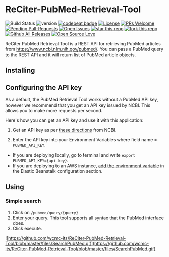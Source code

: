 # ReCiter-PubMed-Retrieval-Tool

![Build Status](https://codebuild.us-east-1.amazonaws.com/badges?uuid=eyJlbmNyeXB0ZWREYXRhIjoiV0w5MExveXNpdzBrL1hRMDlmYjhLNjRFek1NdTVxMk9BOWZEcDdxVENuZXNQS0FGdlZxY3h3Smd1b3ArTVhNTzUvK1pXVlI3N1JkdmRXNiswc1VPcHNjPSIsIml2UGFyYW1ldGVyU3BlYyI6IllneSs4bG9NNmMyeEtWOTkiLCJtYXRlcmlhbFNldFNlcmlhbCI6MX0%3D&branch=master)
![version](https://img.shields.io/badge/version-1.0-blue.svg?maxAge=2592000)
[![codebeat badge](https://codebeat.co/badges/26e88904-3263-47f3-a246-7c65979cca46)](https://codebeat.co/projects/github-com-wcmc-its-reciter-pubmed-retrieval-tool-master)
[![License](https://img.shields.io/badge/License-Apache%202.0-blue.svg)](https://opensource.org/licenses/Apache-2.0)
[![PRs Welcome](https://img.shields.io/badge/PRs-welcome-brightgreen.svg?style=flat-square)](http://makeapullrequest.com)
[![Pending Pull-Requests](http://githubbadges.herokuapp.com/wcmc-its/ReCiter-PubMed-Retrieval-Tool/pulls.svg?style=flat)](https://github.com/wcmc-its/ReCiter-PubMed-Retrieval-Tool/pulls)
[![Open Issues](http://githubbadges.herokuapp.com/wcmc-its/ReCiter-PubMed-Retrieval-Tool/issues.svg?style=flat)](https://github.com/wcmc-its/ReCiter-PubMed-Retrieval-Tool/issues)
[![star this repo](http://githubbadges.com/star.svg?user=wcmc-its&repo=ReCiter-PubMed-Retrieval-Tool&style=flat)](https://github.com/wcmc-its/ReCiter-PubMed-Retrieval-Tool)
[![fork this repo](http://githubbadges.com/fork.svg?user=wcmc-its&repo=ReCiter-PubMed-Retrieval-Tool&style=flat)](https://github.com/wcmc-its/ReCiter-PubMed-Retrieval-Tool/fork)
[![Github All Releases](https://img.shields.io/github/downloads/wcmc-its/ReCiter-PubMed-Retrieval-Tool/total.svg)]()
[![Open Source Love](https://badges.frapsoft.com/os/v3/open-source.svg?v=102)](https://github.com/wcmc-its/ReCiter-PubMed-Retrieval-Tool/) 

ReCiter PubMed Retrieval Tool is a REST API for retrieving PubMed articles from https://www.ncbi.nlm.nih.gov/pubmed/. You can pass a PubMed query to the REST API and it will return list of PubMed article objects.

## Installing


## Configuring the API key

As a default, the PubMed Retrieval Tool works without a PubMed API key, however we recommend that you get an API key issued by NCBI. This allows you to make more requests per second.

Here's how you can get an API key and use it with this application:

1. Get an API key as per [these directions](https://ncbiinsights.ncbi.nlm.nih.gov/2017/11/02/new-api-keys-for-the-e-utilities/) from NCBI.

2. Enter the API key into your Environment Variables where field name = `PUBMED_API_KEY`.
- If you are deploying locally, go to terminal and write `export PUBMED_API_KEY={api-key}`. 
- If you are deploying to an AWS instance, [add the environment variable](https://docs.aws.amazon.com/elasticbeanstalk/latest/dg/environments-cfg-softwaresettings.html#environments-cfg-softwaresettings-console) in the Elastic Beanstalk configuration section.


## Using

### Simple search

1. Click on `/pubmed/query/{query}`
2. Enter your query. This tool supports all syntax that the PubMed interface does. 
3. Click execute.

![https://github.com/wcmc-its/ReCiter-PubMed-Retrieval-Tool/blob/master/files/SearchPubMed.gif](https://github.com/wcmc-its/ReCiter-PubMed-Retrieval-Tool/blob/master/files/SearchPubMed.gif)




